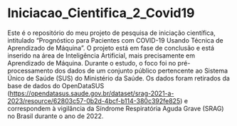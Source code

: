 # Iniciacao_Cientifica_2_Covid19
Este é o repositório do meu projeto de pesquisa de iniciação científica, intitulado “Prognóstico para Pacientes com COVID-19 Usando Técnica de Aprendizado de Máquina”. O projeto está em fase de conclusão e está inserido na área de Inteligência Artificial, mais precisamente em Aprendizado de Máquina. Durante o estudo, o foco foi no pré-processamento dos dados de um conjunto público pertencente ao Sistema Único de Saúde (SUS) do Ministério da Saúde. Os dados foram retirados da base de dados do OpenDataSUS (https://opendatasus.saude.gov.br/dataset/srag-2021-a-2023/resource/62803c57-0b2d-4bcf-b114-380c392fe825) e correspondem à vigilância da Síndrome Respiratória Aguda Grave (SRAG) no Brasil durante o ano de 2022.
